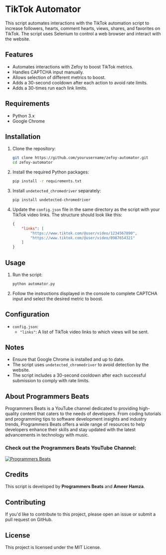 # TikTok Automator

This script automates interactions with the TikTok automation script to increase followers, hearts, comment hearts, views, shares, and favorites on TikTok. The script uses Selenium to control a web browser and interact with the website.

## Features
- Automates interactions with Zefoy to boost TikTok metrics.
- Handles CAPTCHA input manually.
- Allows selection of different metrics to boost.
- Adds a 30-second cooldown after each action to avoid rate limits.
- Adds a 30-times run each link limits.

## Requirements
- Python 3.x
- Google Chrome

## Installation

1. Clone the repository:
    ```bash
    git clone https://github.com/yourusername/zefoy-automator.git
    cd zefoy-automator
    ```

2. Install the required Python packages:
    ```bash
    pip install -r requirements.txt
    ```

3. Install `undetected_chromedriver` separately:
    ```bash
    pip install undetected-chromedriver
    ```

4. Update the `config.json` file in the same directory as the script with your TikTok video links. The structure should look like this:
    ```json
    {
        "links": [
            "https://www.tiktok.com/@user/video/1234567890",
            "https://www.tiktok.com/@user/video/0987654321"
        ]
    }
    ```

## Usage

1. Run the script:
    ```bash
    python automator.py
    ```

2. Follow the instructions displayed in the console to complete CAPTCHA input and select the desired metric to boost.

## Configuration

- `config.json`:
    - `"links"`: A list of TikTok video links to which views will be sent.

## Notes

- Ensure that Google Chrome is installed and up to date.
- The script uses `undetected_chromedriver` to avoid detection by the website.
- The script includes a 30-second cooldown after each successful submission to comply with rate limits.

## About Programmers Beats

Programmers Beats is a YouTube channel dedicated to providing high-quality content that caters to the needs of developers. From coding tutorials and programming tips to software development insights and industry trends, Programmers Beats offers a wide range of resources to help developers enhance their skills and stay updated with the latest advancements in technology with music.

### Check out the Programmers Beats YouTube Channel:
[![Programmers Beats](https://img.shields.io/badge/YouTube-Programmers%20Beats-red?style=for-the-badge&logo=youtube)](https://www.youtube.com/@ProgrammersBeats)

## Credits

This script is developed by **Programmers Beats** and **Ameer Hamza**.

## Contributing

If you'd like to contribute to this project, please open an issue or submit a pull request on GitHub.

## License

This project is licensed under the MIT License.
